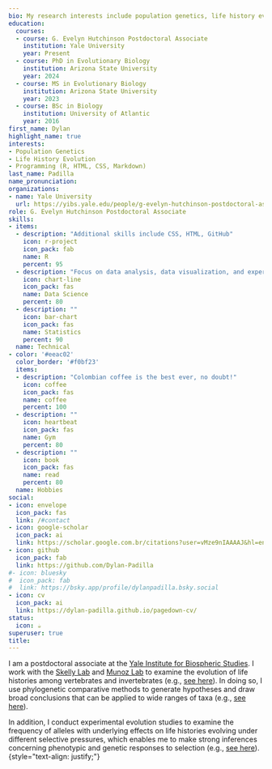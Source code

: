 ```yaml
---
bio: My research interests include population genetics, life history evolution, and programming (R).
education:
  courses:
  - course: G. Evelyn Hutchinson Postdoctoral Associate
    institution: Yale University
    year: Present
  - course: PhD in Evolutionary Biology
    institution: Arizona State University
    year: 2024
  - course: MS in Evolutionary Biology
    institution: Arizona State University
    year: 2023
  - course: BSc in Biology
    institution: University of Atlantic
    year: 2016
first_name: Dylan
highlight_name: true
interests:
- Population Genetics
- Life History Evolution
- Programming (R, HTML, CSS, Markdown)
last_name: Padilla
name_pronunciation:
organizations:
- name: Yale University
  url: https://yibs.yale.edu/people/g-evelyn-hutchinson-postdoctoral-associates
role: G. Evelyn Hutchinson Postdoctoral Associate
skills:
- items:
  - description: "Additional skills include CSS, HTML, GitHub"
    icon: r-project
    icon_pack: fab
    name: R
    percent: 95
  - description: "Focus on data analysis, data visualization, and experimental design"
    icon: chart-line
    icon_pack: fas
    name: Data Science
    percent: 80
  - description: ""
    icon: bar-chart
    icon_pack: fas
    name: Statistics
    percent: 90
  name: Technical
- color: '#eeac02'
  color_border: '#f0bf23'
  items:
  - description: "Colombian coffee is the best ever, no doubt!"
    icon: coffee
    icon_pack: fas
    name: coffee
    percent: 100
  - description: ""
    icon: heartbeat
    icon_pack: fas
    name: Gym
    percent: 80
  - description: ""
    icon: book
    icon_pack: fas
    name: read
    percent: 80
  name: Hobbies
social:
- icon: envelope
  icon_pack: fas
  link: /#contact
- icon: google-scholar
  icon_pack: ai
  link: https://scholar.google.com.br/citations?user=vMze9nIAAAAJ&hl=en
- icon: github
  icon_pack: fab
  link: https://github.com/Dylan-Padilla
#- icon: bluesky
#  icon_pack: fab
#  link: https://bsky.app/profile/dylanpadilla.bsky.social
- icon: cv
  icon_pack: ai
  link: https://dylan-padilla.github.io/pagedown-cv/
status:
  icon: ☕️
superuser: true
title: 
---
```


I am a postdoctoral associate at the [Yale Institute for Biospheric Studies](https://yibs.yale.edu/). I work with the [Skelly Lab](https://campuspress.yale.edu/skellylab/) and [Munoz Lab](http://www.marthamunoz.com/) to examine the evolution of life histories among vertebrates and invertebrates (e.g., [see here](https://www.dropbox.com/s/9umvsjpvn7mj2eb/Padilla%20Perez%20D.J.%20and%20Angilletta%20Jr.%2C%20M.J.%20%282022%29.%20Macroclimatic%20and%20maternal%20effects%20on%20the%20evolution%20of%20reproductive%20traits%20in%20lizards.pdf?dl=0)). In doing so, I use phylogenetic comparative methods to generate hypotheses and draw broad conclusions that can be applied to wide ranges of taxa (e.g., [see here](https://www.dropbox.com/s/uuzlu4m8valyw97/Padilla%20Perez%20et%20al.%2C%202022.%20The%20correlated%20evolution%20of%20foraging%20mode%20and%20reproductive%20effort%20in%20lizards.pdf?dl=0)).

In addition, I conduct experimental evolution studies to examine the frequency of alleles with underlying effects on life histories evolving under different selective pressures, which enables me to make strong inferences concerning phenotypic and genetic responses to selection (e.g., [see here](https://academic.oup.com/jeb/article/37/2/201/7485763?login=true)).
{style="text-align: justify;"}
